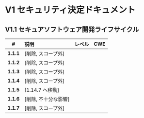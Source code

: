 # V1 セキュリティ決定ドキュメント

## V1.1 セキュアソフトウェア開発ライフサイクル

| # | 説明 | レベル | CWE |
| :---: | :--- | :---: | :---: |
| **1.1.1** | [削除, スコープ外] | | |
| **1.1.2** | [削除, スコープ外] | | |
| **1.1.3** | [削除, スコープ外] | | |
| **1.1.4** | [削除, スコープ外] | | |
| **1.1.5** | [1.14.7 へ移動] | | |
| **1.1.6** | [削除, 不十分な影響] | | |
| **1.1.7** | [削除, スコープ外] | | |
